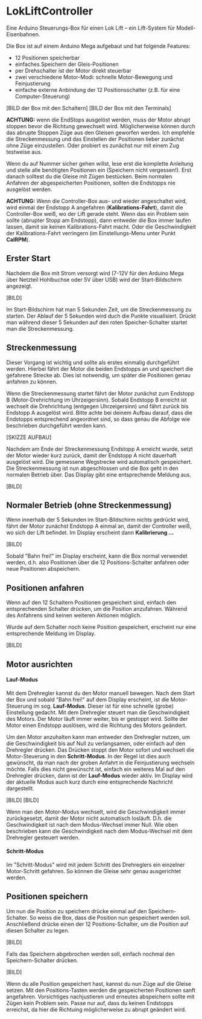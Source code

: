 # LokLiftController

Eine Arduino Steuerungs-Box für einen Lok Lift – ein Lift-System für Modell-Eisenbahnen.

Die Box ist auf einem Arduino Mega aufgebaut und hat folgende Features:

- 12 Positionen speicherbar
- einfaches Speichern der Gleis-Positionen
- per Drehschalter ist der Motor direkt steuerbar
- zwei verschiedene Motor-Modi: schnelle Motor-Bewegung und Feinjustierung
- einfache externe Anbindung der 12 Positionsschalter (z.B. für eine Computer-Steuerung)

[BILD der Box mit den Schaltern]
[BILD der Box mit den Terminals]

**ACHTUNG:** wenn die EndStops ausgelöst werden, muss der Motor abrupt stoppen bevor die Richtung gewechselt wird. Möglicherweise können durch das abrupte Stoppen Züge aus den Gleisen geworfen werden. Ich empfehle die Streckenmessung und das Einstellen der Positionen lieber zunächst ohne Züge einzustellen. Oder probiert es zunächst nur mit einem Zug testweise aus.

Wenn du auf Nummer sicher gehen willst, lese erst die komplette Anleitung und stelle alle benötigten Positionen ein (Speichern nicht vergessen!). Erst danach solltest du die Gleise mit Zügen bestücken. Beim normalen Anfahren der abgespeicherten Positionen, sollten die Endstopps nie ausgelöst werden.

**ACHTUNG:** Wenn die Controller-Box aus- und wieder angeschaltet wird, wird einmal der Endstopp A angefahren (**Kalibrations-Fahrt**), damit die Controller-Box weiß, wo der Lift gerade steht. Wenn das ein Problem sein sollte (abrupter Stopp am Endstopp), dann entweder die Box immer laufen lassen, damit sie keinen Kalibrations-Fahrt macht. Oder die Geschwindigkeit der Kalibrations-Fahrt verringern (im Einstellungs-Menu unter Punkt **CalRPM**).

## Erster Start

Nachdem die Box mit Strom versorgt wird (7-12V für den Arduino Mega über Netzteil Hohlbuchse oder 5V über USB) wird der Start-Bildschirm angezeigt.

[BILD]

Im Start-Bildschirm hat man 5 Sekunden Zeit, um die Streckenmessung zu starten. Der Ablauf der 5 Sekunden wird duch die Punkte visualisiert.
Drückt man während dieser 5 Sekunden auf den roten Speicher-Schalter startet man die Streckenmessung.

## Streckenmessung

Dieser Vorgang ist wichtig und sollte als erstes einmalig durchgeführt werden. Hierbei fährt der Motor die beiden Endstopps an
und speichert die gefahrene Strecke ab. Dies ist notwendig, um später die Positionen genau anfahren zu können.

Wenn die Streckenmessung startet fährt der Motor zunächst zum Endstopp B (Motor-Drehrichtung im Uhrzeigersinn).
Sobald Endstopp B erreicht ist wechselt die Drehrichtung (entgegen Uhrzeigersinn) und fährt zurück bis Endstopp A ausgelöst wird.
Bitte achte bei deinem Aufbau darauf, dass die Endstopps entsprechend angeordnet sind, so dass genau die Abfolge wie beschrieben durchgeführt werden kann.

[SKIZZE AUFBAU]

Nachdem am Ende der Streckenmessung Endstopp A erreicht wurde, setzt der Motor wieder kurz zurück, damit der Endstopp A nicht dauerhaft 
ausgelöst wird. Die gemessene Wegstrecke wird automatisch gespeichert. Die Streckenmessung ist nun abgeschlossen und die Box geht in den normalen Betrieb über.
Das Display gibt eine entsprechende Meldung aus.

[BILD]

## Normaler Betrieb (ohne Streckenmessung)

Wenn innerhalb der 5 Sekunden im Start-Bildschirm nichts gedrückt wird, fährt der Motor zunächst Endstopp A einmal an, damit der Controller weiß, 
wo sich der Lift befindet. Im Display erscheint dann **Kalibrierung ...**

[BILD]

Sobald "Bahn frei!" im Display erscheint, kann die Box normal verwendet werden, d.h. also Positionen über die 12 Positions-Schalter anfahren 
oder neue Positionen abspeichern.

## Positionen anfahren

Wenn auf den 12 Schaltern Positionen gespeichert sind, einfach den entsprechenden Schalter drücken, um die Position anzufahren. Während des 
Anfahrens sind keinen weiteren Aktionen möglich.

Wurde auf dem Schalter noch keine Position gespeichert, erscheint nur eine entsprechende Meldung im Display.

[BILD]

## Motor ausrichten

#### Lauf-Modus

Mit dem Drehregler kannst du den Motor manuell bewegen. Nach dem Start der Box und sobald "Bahn frei!" auf dem Display erscheint, ist die 
Motor-Steuerung im sog. **Lauf-Modus**. Dieser ist für eine schnelle (grobe) Einstellung gedacht. Mit dem Drehregler steuert man die 
Geschwindigkeit des Motors. Der Motor läuft immer weiter, bis er gestoppt wird. Sollte der Motor einen Endstopp auslösen, wird die Richtung 
des Motors geändert.

Um den Motor anzuhalten kann man entweder den Drehregler nutzen, um die Geschwindigkeit bis auf Null zu verlangsamen, oder einfach auf den 
Drehregler drücken. Das Drücken stoppt den Motor sofort und wechselt die Motor-Steuerung in den **Schritt-Modus**. In der Regel ist dies auch 
gewünscht, da man nach der groben Anfahrt in die Feinjustierung wechseln möchte. Falls dies nicht gewünscht ist, einfach ein weiteres Mal auf 
den Drehregler drücken, dann ist der **Lauf-Modus** wieder aktiv. Im Display wird der aktuelle Modus auch kurz durch eine entsprechende Nachricht dargestellt.

[BILD]
[BILD]

Wenn man den Motor-Modus wechselt, wird die Geschwindigkeit immer zurückgesetzt, damit der Motor nicht automatisch losläuft. D.h. die 
Geschwindigkeit ist nach dem Modus-Wechsel immer Null. Wie oben beschrieben kann die Geschwindigkeit nach dem Modus-Wechsel mit dem Drehregler 
gesteuert werden.

#### Schritt-Modus
Im "Schritt-Modus" wird mit jedem Schritt des Drehreglers ein einzelner Motor-Schritt gefahren. So können die Gleise sehr genau ausgerichtet werden.

## Positionen speichern

Um nun die Position zu speichern drücke einmal auf den Speichern-Schalter. So weiss die Box, dass die Position nun gespeichert werden soll.
Anschließend drücke einen der 12 Positions-Schalter, um die Position auf diesen Schalter zu legen.

[BILD]

Falls das Speichern abgebrochen werden soll, einfach nochmal den Speichern-Schalter drücken.

[BILD]

Wenn du alle Position gespeichert hast, kannst du nun Züge auf die Gleise setzen. Mit den Positions-Tasten werden die gespeicherten Positionen sanft  angefahren. Vorsichtiges nachjustieren und erneutes abspeichern sollte mit Zügen kein Problem sein. Passe nur auf, dass du keinen Endstopps erreichst, da hier die Richtuing möglicherweise zu abrupt geändert wird.
